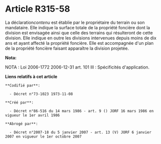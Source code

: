 # Article R315-58

La déclaration*contenu* est établie par le propriétaire du terrain ou son mandataire. Elle indique la surface totale de la
propriété foncière dont la division est envisagée ainsi que celle des terrains qui résulteront de cette division. Elle
indique en outre les divisions intervenues depuis moins de dix ans et ayant affecté la propriété foncière. Elle est
accompagnée d'un plan de la propriété foncière faisant apparaître la division projetée.

**Nota:**

NOTA : Loi 2006-1772 2006-12-31 art. 101 III : Spécificités d'application.

**Liens relatifs à cet article**

	**Codifié par**:

	  - Décret n°73-1023 1973-11-08

	**Créé par**:

	  - Décret n°86-516 du 14 mars 1986 - art. 9 () JORF 16 mars 1986 en vigueur le 1er avril 1986

	**Abrogé par**:

	  - Décret n°2007-18 du 5 janvier 2007 - art. 13 (V) JORF 6 janvier 2007 en vigueur le 1er octobre 2007
